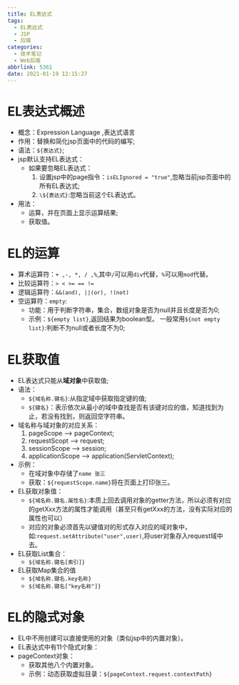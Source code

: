 ```yaml
---
title: EL表达式
tags:
  - EL表达式
  - JSP
  - 后端
categories:
  - 技术笔记
  - Web后端
abbrlink: 5361
date: 2021-01-19 12:15:27
---
```


# EL表达式概述

* 概念：Expression Language ,表达式语言
* 作用：替换和简化jsp页面中的代码的编写;
* 语法：`${表达式}`;
* jsp默认支持EL表达式：
  * 如果要忽略EL表达式：
    1. 设置jsp中的page指令：`isELIgnored = "true"`,忽略当前jsp页面中的所有EL表达式;
    2. `\${表达式}`:忽略当前这个EL表达式。
* 用法：
  * 运算，并在页面上显示运算结果;
  * 获取值。

# EL的运算

* 算术运算符：`+ ,-, *, / ,%`,其中`/`可以用`div`代替，`%`可以用`mod`代替。
* 比较运算符：`> < >= == !=`
* 逻辑运算符：`&&(and), ||(or), !(not)`
* 空运算符：`empty`:
  * 功能：用于判断字符串，集合，数组对象是否为null并且长度是否为0;
  * 示例：`${empty list}`,返回结果为boolean型。 一般常用`${not empty list}`:判断不为null或者长度不为0;

# EL获取值

* EL表达式只能从**域对象**中获取值;
* 语法：
  * `${域名称.键名}`:从指定域中获取指定键的值;
  * `${键名}`：表示依次从最小的域中查找是否有该键对应的值，知道找到为止，若没有找到，则返回空字符串。
* 域名称与域对象的对应关系：
  1. pageScope --> pageContext;
  2. requestScopt --> request;
  3. sessionScope --> session;
  4. applicationScope --> application(ServletContext);
* 示例：
  * 在域对象中存储了`name 张三`
  * 获取：`${requestScope.name}`将在页面上打印张三。
* EL获取对象值：
  * `${域名称.键名.属性名}`:本质上回去调用对象的getter方法，所以必须有对应的getXxx方法的属性才能调用（甚至只有getXxx的方法，没有实际对应的属性也可以）
  * 对应的对象必须首先以键值对的形式存入对应的域对象中，如:`request.setAttribute("user",user)`,将user对象存入request域中去。
* EL获取List集合：
  * `${域名称.键名[索引]}`
* EL获取Map集合的值
  * `${域名称.键名.key名称}`
  * `${域名称.键名["key名称"]}` 

# EL的隐式对象

* EL中不用创建可以直接使用的对象（类似jsp中的内置对象）。
* EL表达式中有11个隐式对象：
* pageContext对象：
  * 获取其他八个内置对象。
  * 示例：动态获取虚拟目录：`${pageContext.request.contextPath}`